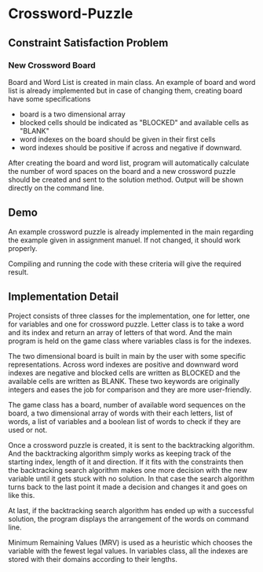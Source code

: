 # Crossword-Puzzle

## Constraint Satisfaction Problem

### New Crossword Board

Board and Word List is created in main class. An example of board and word list is already implemented but in case of changing them, creating board have some specifications

* board is a two dimensional array
* blocked cells should be indicated as "BLOCKED" and available cells as "BLANK"
* word indexes on the board should be given in their first cells
* word indexes should be positive if across and negative if downward.

After creating the board and word list, program will automatically calculate the number of word spaces on the board and a new crossword puzzle should be created and sent to the solution method. Output will be shown directly on the command line.

## Demo

An example crossword puzzle is already implemented in the main regarding the example given in assignment manuel. If not changed, it should work properly.

Compiling and running the code with these criteria will give the required result.

## Implementation Detail

Project consists of three classes for the implementation, one for letter, one for variables and one for crossword puzzle. Letter class is to take a word and its index and return an array of letters of that word. And the main program is held on the game class where variables class is for the indexes.

The two dimensional board is built in main by the user with some specific representations. Across word indexes are positive and downward word indexes are negative and blocked cells are written as BLOCKED and the available cells are written as BLANK. These two keywords are originally integers and eases the job for comparison and they are more user-friendly. 

The game class has a board,  number of available word sequences on the board, a two dimensional array of words with their each letters, list of words, a list of variables and a boolean list of words to check if they are used or not. 

Once a crossword puzzle is created, it is sent to the backtracking algorithm. And the backtracking algorithm simply works as keeping track of the starting index, length of it and direction. If it fits with the constraints then the backtracking search algorithm makes one more decision with the new variable until it gets stuck with no solution. In that case the search algorithm turns back to the last point it made a decision and changes it and goes on like this. 

At last, if the backtracking search algorithm has ended up with a successful solution, the program displays the arrangement of the words on command line.

Minimum Remaining Values (MRV) is used as a heuristic which chooses the variable with the fewest legal values. In variables class, all the indexes are stored with their domains according to their lengths.
